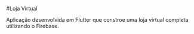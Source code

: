 #Loja Virtual 

Aplicação desenvolvida em Flutter que constroe uma loja virtual completa utilizando o Firebase. 

